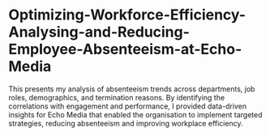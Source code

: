 # Optimizing-Workforce-Efficiency-Analysing-and-Reducing-Employee-Absenteeism-at-Echo-Media
This presents my analysis of absenteeism trends across departments, job roles, demographics, and termination reasons. By identifying the correlations with engagement and performance, I provided data-driven insights for Echo Media that enabled the organisation to implement targeted strategies, reducing absenteeism and improving workplace efficiency.
